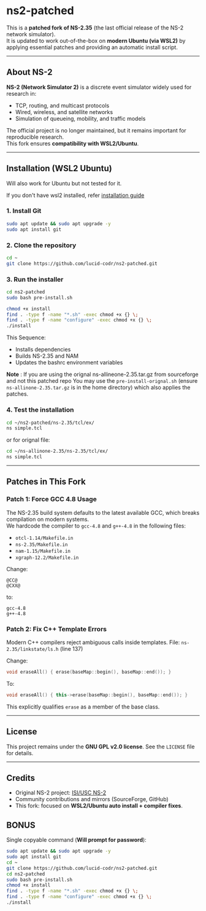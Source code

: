 # ns2-patched
This is a **patched fork of NS-2.35** (the last official release of the NS-2 network simulator).  
It is updated to work out-of-the-box on **modern Ubuntu (via WSL2)** by applying essential patches and providing an automatic install script.

---

## About NS-2
**NS-2 (Network Simulator 2)** is a discrete event simulator widely used for research in:
- TCP, routing, and multicast protocols
- Wired, wireless, and satellite networks
- Simulation of queueing, mobility, and traffic models

The official project is no longer maintained, but it remains important for reproducible research.  
This fork ensures **compatibility with WSL2/Ubuntu**.

---
## Installation (WSL2 Ubuntu)
Will also work for Ubuntu but not tested for it.

If you don't have wsl2 installed, refer [installation guide](https://www.freecodecamp.org/news/how-to-install-wsl2-windows-subsystem-for-linux-2-on-windows-10/)

### 1. Install Git

```bash
sudo apt update && sudo apt upgrade -y
sudo apt install git
```

### 2. Clone the repository

```bash
cd ~
git clone https://github.com/lucid-codr/ns2-patched.git
```

### 3. Run the installer

```bash
cd ns2-patched
sudo bash pre-install.sh
```

```bash
chmod +x install
find . -type f -name "*.sh" -exec chmod +x {} \;
find . -type f -name "configure" -exec chmod +x {} \;
./install
```

This Sequence:

* Installs dependencies
* Builds NS-2.35 and NAM
* Updates the bashrc environment variables 

**Note** : If you are using the orignal ns-allineone-2.35.tar.gz from sourceforge and not this patched repo
You may use the `pre-install-orignal.sh` (ensure `ns-allinone-2.35.tar.gz` is in the home directory) which also applies the patches.

### 4. Test the installation

```bash
cd ~/ns2-patched/ns-2.35/tcl/ex/
ns simple.tcl
```
or for orignal file:
```bash
cd ~/ns-allinone-2.35/ns-2.35/tcl/ex/
ns simple.tcl
```

---


## Patches in This Fork
### **Patch 1: Force GCC 4.8 Usage**
The NS-2.35 build system defaults to the latest available GCC, which breaks compilation on modern systems.  
We hardcode the compiler to `gcc-4.8` and `g++-4.8` in the following files:
- `otcl-1.14/Makefile.in`
- `ns-2.35/Makefile.in`
- `nam-1.15/Makefile.in`
- `xgraph-12.2/Makefile.in`

Change:
```make
@CC@
@CXX@
````

to:

```make
gcc-4.8
g++-4.8
```

### **Patch 2: Fix C++ Template Errors**

Modern C++ compilers reject ambiguous calls inside templates.
File: `ns-2.35/linkstate/ls.h` (line 137)

Change:

```cpp
void eraseAll() { erase(baseMap::begin(), baseMap::end()); }
```

To:

```cpp
void eraseAll() { this->erase(baseMap::begin(), baseMap::end()); }
```

This explicitly qualifies `erase` as a member of the base class.

---

## License

This project remains under the **GNU GPL v2.0 license**.
See the `LICENSE` file for details.

---

## Credits

* Original NS-2 project: [ISI/USC NS-2](http://www.isi.edu/nsnam/ns/)
* Community contributions and mirrors (SourceForge, GitHub)
* This fork: focused on **WSL2/Ubuntu auto install + compiler fixes**.

## BONUS
Single copyable command (**Will prompt for password**):
```bash
sudo apt update && sudo apt upgrade -y
sudo apt install git
cd ~
git clone https://github.com/lucid-codr/ns2-patched.git
cd ns2-patched
sudo bash pre-install.sh
chmod +x install
find . -type f -name "*.sh" -exec chmod +x {} \;
find . -type f -name "configure" -exec chmod +x {} \;
./install
```